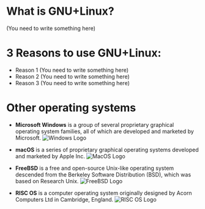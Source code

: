 # What is GNU+Linux?
(You need to write something here)
# 3 Reasons to use GNU+Linux:
* Reason 1 (You need to write something here)
* Reason 2 (You need to write something here)
* Reason 3 (You need to write something here)

# Other operating systems
* **Microsoft Windows** is a group of several proprietary graphical operating system families, all of which are developed and marketed by Microsoft. 
![Windows Logo](https://rb.gy/2f7ssy)

* **macOS** is a series of proprietary graphical operating systems developed and marketed by Apple Inc. 
![MacOS Logo](https://rb.gy/37uv7q)

* **FreeBSD** is a free and open-source Unix-like operating system descended from the Berkeley Software Distribution (BSD), which was based on Research Unix.
![FreeBSD Logo](https://rb.gy/ac1ydo)

* **RISC OS** is a computer operating system originally designed by Acorn Computers Ltd in Cambridge, England.
![RISC OS Logo](https://rb.gy/84oko1)
